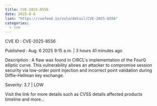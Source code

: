 ```yaml
--- 
title: CVE-2025-8556
date: 2025-8-6
lien: "https://cvefeed.io/vuln/detail/CVE-2025-8556"
categories:
  - cve
---
```


CVE ID : CVE-2025-8556

Published :  Aug. 6
2025
9:15 a.m. | 3 hours
41 minutes ago

Description : A flaw was found in CIRCL's implementation of the FourQ elliptic curve. This vulnerability allows an attacker to compromise session security via low-order point injection and incorrect point validation during Diffie-Hellman key exchange.

Severity: 3.7 | LOW

Visit the link for more details
such as CVSS details
affected products
timeline
and more...

